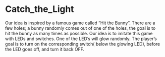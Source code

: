 # Catch_the_Light
Our idea is inspired by a famous game called “Hit the Bunny”. There are a few holes; a bunny randomly comes out of one of the holes, the goal is to hit the bunny as many times as possible. Our idea is to imitate this game with LEDs and switches. One of the LED’s will glow randomly. The player’s goal is to turn on the corresponding switch( below the glowing LED), before the LED goes off, and turn it back OFF.
